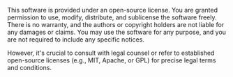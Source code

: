 This software is provided under an open-source license. 
You are granted permission to use, modify, distribute, and sublicense the software freely. 
There is no warranty, and the authors or copyright holders are not liable for any damages or claims. 
You may use the software for any purpose, and you are not required to include any specific notices.

However, it's crucial to consult with legal counsel or refer to established open-source licenses (e.g., MIT, Apache, or GPL) for precise legal terms and conditions.




